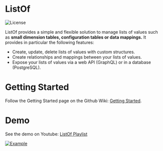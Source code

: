 # ListOf

![License](https://img.shields.io/github/license/alexisrolland/listof.svg "Apache-2.0")

ListOf provides a simple and flexible solution to manage lists of values such as **small dimension tables, configuration tables or data mappings.**
It provides in particular the following features:
- Create, update, delete lists of values with custom structures.
- Create relationships and mappings between your lists of values.
- Expose your lists of values via a web API (GraphQL) or in a database (PostgreSQL).

# Getting Started

Follow the Getting Started page on the Github Wiki: [Getting Started](https://github.com/alexisrolland/listof/wiki/Getting-Started).

# Demo

See the demo on Youtube: [ListOf Playlist](https://youtu.be/3ScHiakIBFI)

[![Example](https://github.com/alexisrolland/listof/blob/master/doc/screenshot.png?raw=true)](https://youtu.be/3ScHiakIBFI)
